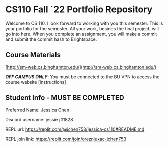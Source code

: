 # CS110 Fall `22 Portfolio Repository

Welcome to CS 110. I look forward to working with you this semester. This is your porfolio for the semester. All your work, besides the final project, will go into here. When you complete an assignment, you will make a commit and submit the commit hash to Brightspace.

## Course Materials

[http://sm-web.cs.binghamton.edu/](http://sm-web.cs.binghamton.edu/)

***OFF CAMPUS ONLY***: You must be connected to the BU VPN to access the course website [instructions]

## Student Info - MUST BE COMPLETED

Preferred Name: Jessica Chen

Discord username: jessie j#1828

REPL url: https://replit.com/@jchen753/jessica-cs110#README.md

REPL join link: https://replit.com/join/orezniuxac-jchen753
